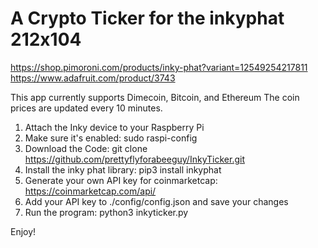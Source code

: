 # A Crypto Ticker for the inkyphat 212x104 
https://shop.pimoroni.com/products/inky-phat?variant=12549254217811
https://www.adafruit.com/product/3743

This app currently supports Dimecoin, Bitcoin, and Ethereum
The coin prices are updated every 10 minutes.

1. Attach the Inky device to your Raspberry Pi
2. Make sure it's enabled: sudo raspi-config
3. Download the Code: git clone https://github.com/prettyflyforabeeguy/InkyTicker.git
4. Install the inky phat library: pip3 install inkyphat
5. Generate your own API key for coinmarketcap: https://coinmarketcap.com/api/
6. Add your API key to ./config/config.json and save your changes
7. Run the program: python3 inkyticker.py

Enjoy!
